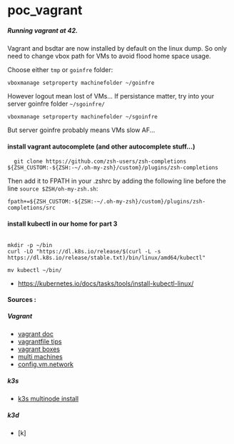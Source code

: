 # poc_vagrant

##### Running vagrant at 42.
Vagrant and bsdtar are now installed by default on the linux dump.
So only need to change vbox path for VMs to avoid flood home space usage.

Choose either `tmp` or `goinfre` folder:
```shell
vboxmanage setproperty machinefolder ~/goinfre
```
However logout mean lost of VMs...
If persistance matter, try into your server goinfre folder `~/sgoinfre/`
```shell
vboxmanage setproperty machinefolder ~/sgoinfre
```
But server goinfre probably means VMs slow AF...

#### install vagrant autocomplete (and other autocomplete stuff...)
```shell
  git clone https://github.com/zsh-users/zsh-completions ${ZSH_CUSTOM:-${ZSH:-~/.oh-my-zsh}/custom}/plugins/zsh-completions
```

Then add it to FPATH in your .zshrc by adding the following line before the line `source $ZSH/oh-my-zsh.sh`:
```shell
fpath+=${ZSH_CUSTOM:-${ZSH:-~/.oh-my-zsh}/custom}/plugins/zsh-completions/src
```

#### install kubectl in our home for part 3
```shell

mkdir -p ~/bin
curl -LO "https://dl.k8s.io/release/$(curl -L -s https://dl.k8s.io/release/stable.txt)/bin/linux/amd64/kubectl"

mv kubectl ~/bin/
```

- https://kubernetes.io/docs/tasks/tools/install-kubectl-linux/ 

#### Sources :

##### Vagrant
- [vagrant doc](https://www.vagrantup.com/docs)
- [vagrantfile tips](https://www.vagrantup.com/docs/vagrantfile/tips)
- [vagrant boxes](https://app.vagrantup.com/boxes/search)
- [multi machines](https://www.vagrantup.com/docs/multi-machine)
- [config.vm.network](https://friendsofvagrant.github.io/v1/docs/config/vm/network.html)

##### k3s
- [k3s multinode install](https://projectcalico.docs.tigera.io/getting-started/kubernetes/k3s/multi-node-install)

##### k3d
- [k]